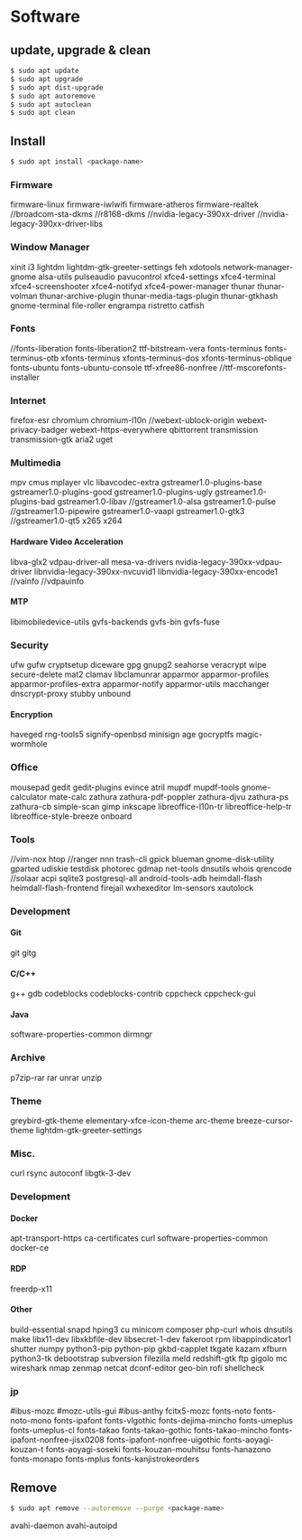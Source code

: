 # Software

## update, upgrade & clean

```bash
$ sudo apt update
$ sudo apt upgrade
$ sudo apt dist-upgrade
$ sudo apt autoremove
$ sudo apt autoclean
$ sudo apt clean
```

## Install

```bash
$ sudo apt install <package-name>
```

### Firmware
firmware-linux
firmware-iwlwifi
firmware-atheros
firmware-realtek
//broadcom-sta-dkms
//r8168-dkms
//nvidia-legacy-390xx-driver
//nvidia-legacy-390xx-driver-libs

### Window Manager
xinit
i3
lightdm lightdm-gtk-greeter-settings
feh xdotools
network-manager-gnome
alsa-utils
pulseaudio
pavucontrol
xfce4-settings
xfce4-terminal
xfce4-screenshooter
xfce4-notifyd
xfce4-power-manager
thunar
thunar-volman
thunar-archive-plugin
thunar-media-tags-plugin
thunar-gtkhash
gnome-terminal
file-roller
engrampa
ristretto
catfish

### Fonts
//fonts-liberation fonts-liberation2 ttf-bitstream-vera
fonts-terminus fonts-terminus-otb
xfonts-terminus xfonts-terminus-dos xfonts-terminus-oblique
fonts-ubuntu fonts-ubuntu-console
ttf-xfree86-nonfree
//ttf-mscorefonts-installer

### Internet
firefox-esr
chromium chromium-l10n
//webext-ublock-origin webext-privacy-badger webext-https-everywhere
qbittorrent
transmission
transmission-gtk
aria2
uget

### Multimedia
mpv cmus
mplayer
vlc
libavcodec-extra
gstreamer1.0-plugins-base
gstreamer1.0-plugins-good
gstreamer1.0-plugins-ugly
gstreamer1.0-plugins-bad
gstreamer1.0-libav
//gstreamer1.0-alsa
gstreamer1.0-pulse
//gstreamer1.0-pipewire
gstreamer1.0-vaapi
gstreamer1.0-gtk3
//gstreamer1.0-qt5
x265
x264

#### Hardware Video Acceleration
libva-glx2
vdpau-driver-all
mesa-va-drivers
nvidia-legacy-390xx-vdpau-driver
libnvidia-legacy-390xx-nvcuvid1
libnvidia-legacy-390xx-encode1
//vainfo
//vdpauinfo

#### MTP
libimobiledevice-utils
gvfs-backends
gvfs-bin
gvfs-fuse

### Security
ufw gufw
cryptsetup
diceware
gpg gnupg2
seahorse
veracrypt
wipe
secure-delete
mat2
clamav
libclamunrar
apparmor
apparmor-profiles
apparmor-profiles-extra
apparmor-notify
apparmor-utils
macchanger
dnscrypt-proxy
stubby
unbound

#### Encryption
haveged
rng-tools5
signify-openbsd
minisign
age
gocryptfs
magic-wormhole

### Office
mousepad
gedit
gedit-plugins
evince
atril
mupdf
mupdf-tools
gnome-calculator
mate-calc
zathura zathura-pdf-poppler zathura-djvu zathura-ps zathura-cb
simple-scan
gimp
inkscape
libreoffice-l10n-tr
libreoffice-help-tr
libreoffice-style-breeze
onboard

### Tools
//vim-nox
htop
//ranger
nnn
trash-cli
gpick
blueman
gnome-disk-utility
gparted
udiskie
testdisk
photorec
gdmap
net-tools
dnsutils
whois
qrencode
//solaar
acpi
sqlite3
postgresql-all
android-tools-adb
heimdall-flash
heimdall-flash-frontend
firejail
wxhexeditor
lm-sensors
xautolock

### Development

#### Git
git gitg

#### C/C++
g++
gdb
codeblocks
codeblocks-contrib
cppcheck
cppcheck-gui

#### Java
software-properties-common
dirmngr

### Archive
p7zip-rar rar unrar
unzip

### Theme
greybird-gtk-theme
elementary-xfce-icon-theme
arc-theme
breeze-cursor-theme
lightdm-gtk-greeter-settings

### Misc.
curl
rsync
autoconf
libgtk-3-dev

### Development

#### Docker
apt-transport-https
ca-certificates
curl
software-properties-common
docker-ce

#### RDP
freerdp-x11

#### Other
build-essential
snapd
hping3
cu
minicom
composer
php-curl
whois
dnsutils
make
libx11-dev libxkbfile-dev libsecret-1-dev
fakeroot
rpm
libappindicator1
shutter
numpy
python3-pip
python-pip
gkbd-capplet
tkgate
kazam
xfburn
python3-tk
debootstrap
subversion
filezilla
meld
redshift-gtk
ftp
gigolo
mc
wireshark
nmap zenmap
netcat
dconf-editor
geo-bin
rofi
shellcheck

### jp
#ibus-mozc
#mozc-utils-gui
#ibus-anthy
fcitx5-mozc
fonts-noto fonts-noto-mono
fonts-ipafont fonts-vlgothic
fonts-dejima-mincho fonts-umeplus fonts-umeplus-cl fonts-takao fonts-takao-gothic fonts-takao-mincho
fonts-ipafont-nonfree-jisx0208 fonts-ipafont-nonfree-uigothic
fonts-aoyagi-kouzan-t fonts-aoyagi-soseki fonts-kouzan-mouhitsu
fonts-hanazono fonts-monapo fonts-mplus fonts-kanjistrokeorders

## Remove

```bash
$ sudo apt remove --autoremove --purge <package-name>
```

avahi-daemon
avahi-autoipd
